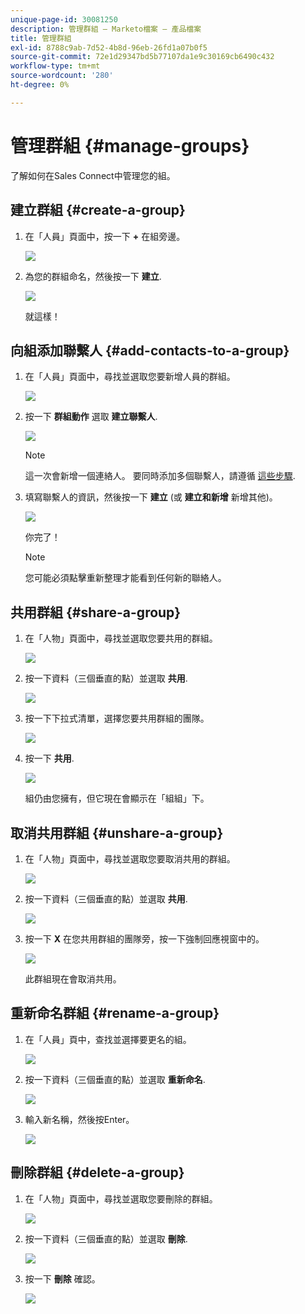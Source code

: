 ```yaml
---
unique-page-id: 30081250
description: 管理群組 — Marketo檔案 — 產品檔案
title: 管理群組
exl-id: 8788c9ab-7d52-4b8d-96eb-26fd1a07b0f5
source-git-commit: 72e1d29347bd5b77107da1e9c30169cb6490c432
workflow-type: tm+mt
source-wordcount: '280'
ht-degree: 0%

---
```


# 管理群組 {#manage-groups}

了解如何在Sales Connect中管理您的組。

## 建立群組 {#create-a-group}

1. 在「人員」頁面中，按一下 **+** 在組旁邊。

   ![](assets/one-4.png)

1. 為您的群組命名，然後按一下 **建立**.

   ![](assets/two-3.png)

   就這樣！

## 向組添加聯繫人 {#add-contacts-to-a-group}

1. 在「人員」頁面中，尋找並選取您要新增人員的群組。

   ![](assets/three-3.png)

1. 按一下 **群組動作** 選取 **建立聯繫人**.

   ![](assets/four-3.png)

   >[!NOTE]
   >
   >這一次會新增一個連絡人。 要同時添加多個聯繫人，請遵循 [這些步驟](/help/marketo/product-docs/marketo-sales-connect/people/managing-contacts/import-contacts-via-csv.md).

1. 填寫聯繫人的資訊，然後按一下 **建立** (或 **建立和新增** 新增其他)。

   ![](assets/five-3.png)

   你完了！

   >[!NOTE]
   >
   >您可能必須點擊重新整理才能看到任何新的聯絡人。

## 共用群組 {#share-a-group}

1. 在「人物」頁面中，尋找並選取您要共用的群組。

   ![](assets/six.png)

1. 按一下資料（三個垂直的點）並選取 **共用**.

   ![](assets/seven.png)

1. 按一下下拉式清單，選擇您要共用群組的團隊。

   ![](assets/eight.png)

1. 按一下 **共用**.

   ![](assets/nine.png)

   組仍由您擁有，但它現在會顯示在「組組」下。

## 取消共用群組 {#unshare-a-group}

1. 在「人物」頁面中，尋找並選取您要取消共用的群組。

   ![](assets/ten.png)

1. 按一下資料（三個垂直的點）並選取 **共用**.

   ![](assets/eleven.png)

1. 按一下 **X** 在您共用群組的團隊旁，按一下強制回應視窗中的。

   ![](assets/twelve.png)

   此群組現在會取消共用。

## 重新命名群組 {#rename-a-group}

1. 在「人員」頁中，查找並選擇要更名的組。

   ![](assets/six.png)

1. 按一下資料（三個垂直的點）並選取 **重新命名**.

   ![](assets/thirteen.png)

1. 輸入新名稱，然後按Enter。

   ![](assets/fourteen.png)

## 刪除群組 {#delete-a-group}

1. 在「人物」頁面中，尋找並選取您要刪除的群組。

   ![](assets/fifteen.png)

1. 按一下資料（三個垂直的點）並選取 **刪除**.

   ![](assets/sixteen.png)

1. 按一下 **刪除** 確認。

   ![](assets/seventeen.png)

